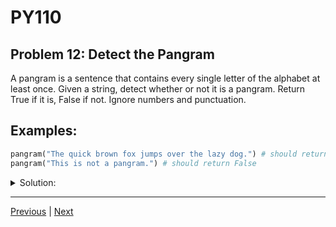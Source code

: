 # PY110
## Problem 12: Detect the Pangram

A pangram is a sentence that contains every single letter of the alphabet at
least once. Given a string, detect whether or not it is a pangram.
Return True if it is, False if not. Ignore numbers and punctuation.

## Examples:

```python
pangram("The quick brown fox jumps over the lazy dog.") # should return True
pangram("This is not a pangram.") # should return False
```

<details>
<summary>Solution:</summary>

```python
def pangram(string):
    alphabet = 'abcdefghijklmnopqrstuvwxyz'
    string_lower = string.lower()
    
    for letter in alphabet:
        if letter not in string_lower:
            return False
    
    return True
```

</details>

---

[Previous](03.md) | [Next](05.md)
